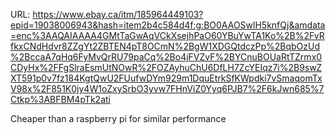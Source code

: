 URL: https://www.ebay.ca/itm/185964449103?epid=19038006943&hash=item2b4c584d4f:g:BO0AAOSwlH5knfQj&amdata=enc%3AAQAIAAAA4GMtTaGwAqVCkXsejhPaO60YBuYwTA1Ko%2B%2FvRfkxCNdHdvr8ZZgYt2ZBTEN4pT8OCmN%2BgW1XDGQtdczPp%2BqbOzUd%2BccaA7qHq6FyMvQrRU79paCq%2Bo4jFVZvF%2BYCnuBOUaRtTZrmx0CDyHx%2FFgSlraEsmUtNOwR%2FOZAyhuChU6DfLH7ZcYEIqz7i%2B9swZXT591p0v7fz184KgtQwU2FUufwDYm929m1DquEtrkSfKWpdki7vSmaqomTxV98x%2F851K0jy4W1oZxySrbO3yvw7FHnViZ0Yyq6PJB7%2F6kJwn685%7Ctkp%3ABFBM4pTk2ati

Cheaper than a raspberry pi for similar performance
